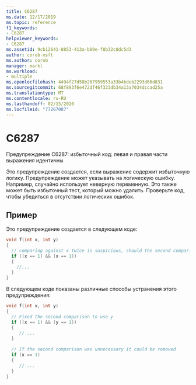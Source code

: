 ```yaml
---
title: C6287
ms.date: 12/17/2019
ms.topic: reference
f1_keywords:
- C6287
helpviewer_keywords:
- C6287
ms.assetid: 9cb12641-8853-413a-b89e-f8b32c8dc5d3
author: corob-msft
ms.author: corob
manager: markl
ms.workload:
- multiple
ms.openlocfilehash: 4494f27d58b267959553a33b4bdeb2293d66d831
ms.sourcegitcommit: 68f893f6e472df46f323db34a13a7034dccad25a
ms.translationtype: MT
ms.contentlocale: ru-RU
ms.lasthandoff: 02/15/2020
ms.locfileid: "77267087"
---
```

# <a name="c6287"></a>C6287
Предупреждение C6287: избыточный код: левая и правая части выражения идентичны

 Это предупреждение создается, если выражение содержит избыточную логику. Предупреждение может указывать на логическую ошибку. Например, случайно использует неверную переменную. Это также может быть избыточный тест, который можно удалить. Проверьте код, чтобы убедиться в отсутствии логических ошибок.


## <a name="example"></a>Пример

 Это предупреждение создается в следующем коде:

```cpp
void f(int x, int y)
{
  // comparing against x twice is suspicious, should the second comparison use y?
  if ((x == 1) && (x == 1))
  {
    //...
  }
}
```

 В следующем коде показаны различные способы устранения этого предупреждения:

```cpp
void f(int x, int y)
{
  // Fixed the second comparison to use y
  if ((x == 1) && (y == 1))
  {
     // ...
  }
  
  // If the second comparison was unnecessary it could be removed
  if (x == 1)
  {
     // ...
  }
}
```
